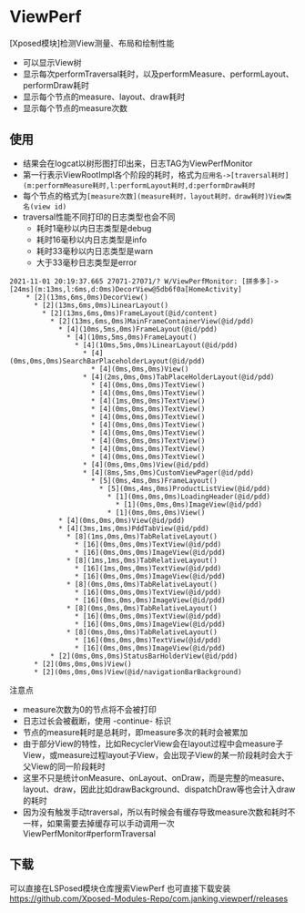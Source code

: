 # ViewPerf
[Xposed模块]检测View测量、布局和绘制性能

- 可以显示View树
- 显示每次performTraversal耗时，以及performMeasure、performLayout、performDraw耗时
- 显示每个节点的measure、layout、draw耗时
- 显示每个节点的measure次数

## 使用

- 结果会在logcat以树形图打印出来，日志TAG为ViewPerfMonitor
- 第一行表示ViewRootImpl各个阶段的耗时，格式为`应用名->[traversal耗时](m:performMeasure耗时,l:performLayout耗时,d:performDraw耗时`
- 每个节点的格式为`[measure次数](measure耗时，layout耗时，draw耗时)View类名(view id)`
- traversal性能不同打印的日志类型也会不同
  - 耗时1毫秒以内日志类型是debug
  - 耗时16毫秒以内日志类型是info
  - 耗时33毫秒以内日志类型是warn
  - 大于33毫秒日志类型是error

```
2021-11-01 20:19:37.665 27071-27071/? W/ViewPerfMonitor: [拼多多]->[24ms](m:13ms,l:6ms,d:0ms)DecorView@5db6f0a[HomeActivity]
    * [2](13ms,6ms,0ms)DecorView()
      * [2](13ms,6ms,0ms)LinearLayout()
        * [2](13ms,6ms,0ms)FrameLayout(@id/content)
          * [2](13ms,6ms,0ms)MainFrameContainerView(@id/pdd)
            * [4](10ms,5ms,0ms)FrameLayout(@id/pdd)
              * [4](10ms,5ms,0ms)FrameLayout()
                * [4](10ms,5ms,0ms)LinearLayout(@id/pdd)
                  * [4](0ms,0ms,0ms)SearchBarPlaceholderLayout(@id/pdd)
                    * [4](0ms,0ms,0ms)View()
                  * [4](2ms,0ms,0ms)TabPlaceHolderLayout(@id/pdd)
                    * [4](0ms,0ms,0ms)TextView()
                    * [4](0ms,0ms,0ms)TextView()
                    * [4](1ms,0ms,0ms)TextView()
                    * [4](0ms,0ms,0ms)TextView()
                    * [4](0ms,0ms,0ms)TextView()
                    * [4](0ms,0ms,0ms)TextView()
                    * [4](0ms,0ms,0ms)TextView()
                    * [4](0ms,0ms,0ms)TextView()
                    * [4](0ms,0ms,0ms)TextView()
                    * [4](0ms,0ms,0ms)TextView()
                  * [4](0ms,0ms,0ms)View(@id/pdd)
                  * [4](8ms,5ms,0ms)CustomViewPager(@id/pdd)
                    * [5](0ms,4ms,0ms)FrameLayout()
                      * [5](0ms,4ms,0ms)ProductListView(@id/pdd)
                        * [1](0ms,0ms,0ms)LoadingHeader(@id/pdd)
                          * [1](0ms,0ms,0ms)ImageView(@id/pdd)
                        * [1](0ms,0ms,0ms)View()
            * [4](0ms,0ms,0ms)View(@id/pdd)
            * [4](3ms,1ms,0ms)PddTabView(@id/pdd)
              * [8](1ms,0ms,0ms)TabRelativeLayout()
                * [16](0ms,0ms,0ms)TextView(@id/pdd)
                * [16](0ms,0ms,0ms)ImageView(@id/pdd)
              * [8](1ms,1ms,0ms)TabRelativeLayout()
                * [16](1ms,0ms,0ms)TextView(@id/pdd)
                * [16](0ms,0ms,0ms)ImageView(@id/pdd)
              * [8](0ms,0ms,0ms)TabRelativeLayout()
                * [16](0ms,0ms,0ms)TextView(@id/pdd)
                * [16](0ms,0ms,0ms)ImageView(@id/pdd)
              * [8](0ms,0ms,0ms)TabRelativeLayout()
                * [16](0ms,0ms,0ms)TextView(@id/pdd)
                * [16](0ms,0ms,0ms)ImageView(@id/pdd)
              * [8](0ms,0ms,0ms)TabRelativeLayout()
                * [16](0ms,0ms,0ms)TextView(@id/pdd)
                * [16](0ms,0ms,0ms)ImageView(@id/pdd)
          * [2](0ms,0ms,0ms)StatusBarHolderView(@id/pdd)
      * [2](0ms,0ms,0ms)View()
      * [2](0ms,0ms,0ms)View(@id/navigationBarBackground)
```
注意点
- measure次数为0的节点将不会被打印
- 日志过长会被截断，使用 -continue- 标识
- 节点的measure耗时是总耗时，即measure多次的耗时会被累加
- 由于部分View的特性，比如RecyclerView会在layout过程中会measure子View，或measure过程layout子View，会出现子View的某一阶段耗时会大于父View的同一阶段耗时
- 这里不只是统计onMeasure、onLayout、onDraw，而是完整的measure、layout、draw，因此比如drawBackground、dispatchDraw等也会计入draw的耗时
- 因为没有触发手动traversal，所以有时候会有缓存导致measure次数和耗时不一样，如果需要去掉缓存可以手动调用一次ViewPerfMonitor#performTraversal

## 下载
可以直接在LSPosed模块仓库搜索ViewPerf
也可直接下载安装
https://github.com/Xposed-Modules-Repo/com.janking.viewperf/releases
